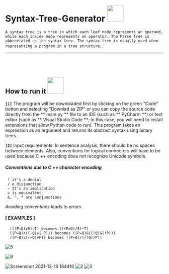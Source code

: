 # Syntax-Tree-Generator <img height="52" width="52" src = "https://cdn-icons-png.flaticon.com/512/6537/6537185.png">


```A syntax tree is a tree in which each leaf node represents an operand, while each inside node represents an operator. The Parse Tree is abbreviated as the syntax tree. The syntax tree is usually used when representing a program in a tree structure.```.

<hr>
<br>
<br>

## How to run it <img height="52" width="52" src = "https://user-images.githubusercontent.com/92999481/166147080-e3baac9b-3d24-439d-aa7b-4eec7a59edc2.png">

**```[1]```**
The program will be downloaded first by clicking on the green "Code" button and selecting "Downlad as ZIP" or you can copy the source code directly from the ** main.py ** file to an IDE (such as ** PyCharm **) or text editor (such as ** Visual Studio Code **; in this case, you will need to install extensions that allow Python code to run). This program takes an expression as an argument and returns its abstract syntax using binary trees.

**```[2]```** 
Input requirements:
In sentence analysis, there should be no spaces between elements. Also, conventions for logical connectors will have to be used because C ++ encoding does not recognize Unicode symbols.

  ##### Conventions due to C ++ character encoding
     ! it's a denial
     / e disjunction
     ~ It's an implication
     = is equivalent
     &, ^, * are conjunctions
     
*Avoiding conventions leads to errors*


#### [ EXAMPLES ]

      (((P⇔Q)∨S)⇒T) becomes (((P=Q)/S)~T)
      ((P⇔Q)∧((¬Q)∧(¬P))) becomes ((P=Q)&((!Q)&(!P)))
      ((P⇔Q)∨((¬Q)∨P)) becomes ((P=Q)/((!Q)/P))


![5](https://user-images.githubusercontent.com/92999481/146649965-96d34a61-4a97-4e06-89f9-7c43cd5cbc71.png)

![6](https://user-images.githubusercontent.com/92999481/146649968-8b29b9a2-96e6-49ed-9002-f4fca7978126.png)

   ![Screenshot 2021-12-18 184416](https://user-images.githubusercontent.com/92999481/146649043-75d01c9c-7004-4bc8-936b-fb05f8552b36.png)
   ![2](https://user-images.githubusercontent.com/92999481/146649142-ac6d1c03-a1ee-4cc8-992d-01a389660d69.png)
   ![3](https://user-images.githubusercontent.com/92999481/146649159-3724df66-dad4-414c-b079-fdc6cbdc0252.png)
